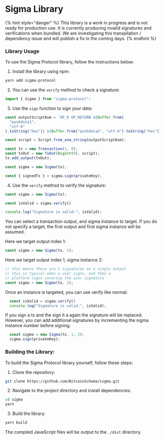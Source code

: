 # Sigma Library

{% hint style="danger" %}
This library is a work in progress and is not ready for production use. It is currently producing invalid signatures and verifications when bundled. We are investigating this transpilation / dependency issue and will publish a fix in the coming days.
{% endhint %}

### Library Usage

To use the Sigma Protocol library, follow the instructions below:

1. Install the library using npm:

```bash
yarn add sigma-protocol
```

2. You can use the `verify` method to check a signature:

```javascript
import { Sigma } from "sigma-protocol";
```

3. Use the `sign` function to sign your data:

```javascript
const outputScriptAsm = `OP_0 OP_RETURN ${Buffer.from(
  "pushdata1",
  "utf-8"
).toString("hex")} ${Buffer.from("pushdata2", "utf-8").toString("hex")}`;

const script = Script.from_asm_string(outputScriptAsm);

const tx = new Transaction(1, 0);
const txOut = new TxOut(BigInt(0), script);
tx.add_output(txOut);

const sigma = new Sigma(tx);

const { signedTx } = sigma.sign(privateKey);
```

4. Use the `verify` method to verify the signature:

```javascript
const sigma = new Sigma(tx);

const isValid = sigma.verify()

console.log("Signature is valid:", isValid);
```

You can select a transaction output, and sigma instance to target. If you do not specify a target, the first output and first sigma instance will be assumed.

Here we target output index 1:

```javascript
const sigma = new Sigma(tx, 1);
```

Here we target output index 1, sigma instance 2:

```javascript
// this means there are 2 signatures on a single output
// this is typical when a user signs, and then a 
// platform signs covering the user signature
const sigma = new Sigma(tx, 1);
```

Once an instance is targeted, you can use verify like normal:

```javascript
  const isValid = sigma.verify()
  console.log("Signature is valid:", isValid);
```

If you sign a tx and the sign it a again the signature will be replaced. However, you can add additional signatures by incrementing the sigma instance number before signing.

```javascript
  const sigma = new Sigma(tx, 1, 2);
  sigma.sign(privateKey);
```

### Building the Library:

To build the Sigma Protocol library yourself, follow these steps:

1. Clone the repository:

```bash
git clone https://github.com/BitcoinSchema/sigma.git
```

2. Navigate to the project directory and install dependencies:

```bash
cd sigma
yarn
```

3. Build the library:

```bash
yarn build
```

The compiled JavaScript files will be output to the `./dist` directory.

